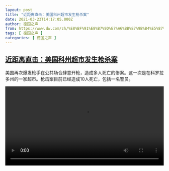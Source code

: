 ```yaml
---
layout: post
title: "近距离直击：美国科州超市发生枪杀案"
date: 2021-03-23T14:17:05.000Z
author: 德国之声
from: https://www.dw.com/zh/%E8%BF%91%E8%B7%9D%E7%A6%BB%E7%9B%B4%E5%87%BB%EF%BC%9A%E7%BE%8E%E5%9B%BD%E7%A7%91%E5%B7%9E%E8%B6%85%E5%B8%82%E5%8F%91%E7%94%9F%E6%9E%AA%E6%9D%80%E6%A1%88/a-56961742
tags: [ 德国之声 ]
categories: [ 德国之声 ]
---
```

<!--1616509025000-->
[近距离直击：美国科州超市发生枪杀案](https://www.dw.com/zh/%E8%BF%91%E8%B7%9D%E7%A6%BB%E7%9B%B4%E5%87%BB%EF%BC%9A%E7%BE%8E%E5%9B%BD%E7%A7%91%E5%B7%9E%E8%B6%85%E5%B8%82%E5%8F%91%E7%94%9F%E6%9E%AA%E6%9D%80%E6%A1%88/a-56961742)
------

<div>
<p>美国再次爆发枪手在公共场合肆意开枪，造成多人死亡的惨案。这一次是在科罗拉多州的一家超市。枪击案目前已经造成10人死亡，包括一名警员。</small></p><video src="https://tvdownloaddw-a.akamaihd.net/dwtv_video/flv/vdt_zh/2021/bchi210323_001_d21fashootingfin_sd_sor.mp4" controls style="width:100%"></video>
</div>
